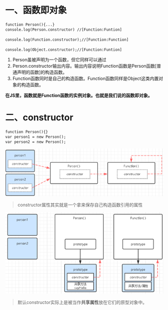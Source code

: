 # 一、函数即对象
```
function Person(){...}
console.log(Person.constructor) //[Function:Funtion]

console.log(Function.constructor);//[Function:Function]

console.log(Object.constructor);//[Function:Funtion]
```
1. Person虽被声明为一个函数，但它同样可以通过  
2.  Person.constructor输出内容。输出内容说明Function函数是Person函数[普通声明的函数]的构造函数。  
3.  Function函数同时是自己的构造函数。Function函数同样是Object这类内置对象的构造函数。  

**在JS里，函数就是Function函数的实例对象。也就是我们说的函数即对象。**

# 二、constructor
```
function Person(){}
var person1 = new Person();
var person2 = new Person();
```

![](img/constructor.png)  

> constructor属性其实就是一个拿来保存自己构造函数引用的属性  

![](img/真正constructor所在.png)  

> 默认constructor实际上是被当作**共享属性**放在它们的原型对象中。
